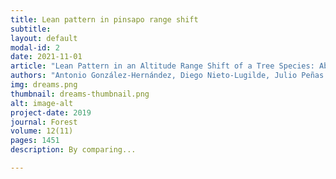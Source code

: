 ```yaml
---
title: Lean pattern in pinsapo range shift
subtitle: 
layout: default
modal-id: 2
date: 2021-11-01
article: "Lean Pattern in an Altitude Range Shift of a Tree Species: Abies pinsapo Boiss."
authors: "Antonio González-Hernández, Diego Nieto-Lugilde, Julio Peñas de Giles, and Francisca Alba-Sánchez" 
img: dreams.png
thumbnail: dreams-thumbnail.png
alt: image-alt
project-date: 2019
journal: Forest
volume: 12(11)
pages: 1451 
description: By comparing...

---
```


